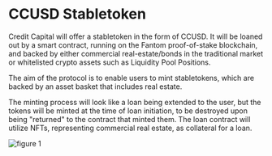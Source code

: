 ---
---
# CCUSD Stabletoken
Credit Capital will offer a stabletoken in the form of CCUSD. It will be loaned out by a smart contract, running on the Fantom proof-of-stake blockchain, and backed by either commercial real-estate/bonds in the traditional market or whitelisted crypto assets such as Liquidity Pool Positions.

The aim of the protocol is to enable users to mint stabletokens, which are backed by an asset basket that includes real estate.

The minting process will look like a loan being extended to the user, but the tokens will be minted at the time of loan initiation, to be destroyed upon being "returned" to the contract that minted them. The loan contract will utilize NFTs, representing commercial real estate, as collateral for a loan.

![_figure 1_](/images/contract_diagram_f1.png)